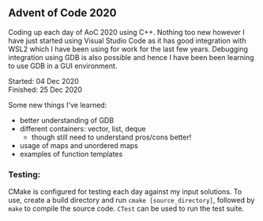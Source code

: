 ## Advent of Code 2020

Coding up each day of AoC 2020 using C++. Nothing too new however I have just started using Visual Studio Code as it has good integration with WSL2 which I have been using for work for the last few years. Debugging integration using GDB is also possible and hence I have been been learning to use GDB in a GUI environment. 

Started:  04 Dec 2020  
Finished: 25 Dec 2020

Some new things I've learned:
- better understanding of GDB
- different containers: vector, list, deque
    - though still need to understand pros/cons better!
- usage of maps and unordered maps
- examples of function templates

### Testing:
CMake is configured for testing each day against my input solutions. To use, create a build directory and run `cmake [source_directory]`, followed by `make` to compile the source code. `CTest` can be used to run the test suite.